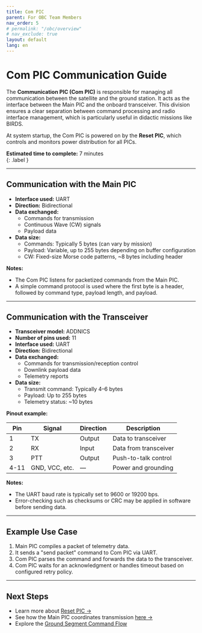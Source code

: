 ```yaml
---
title: Com PIC
parent: For OBC Team Members
nav_order: 5
# permalink: "/obc/overview"
# nav_exclude: true
layout: default
lang: en
---
```


# Com PIC Communication Guide

The **Communication PIC (Com PIC)** is responsible for managing all communication between the satellite and the ground station. It acts as the interface between the Main PIC and the onboard transceiver. This division ensures a clear separation between command processing and radio interface management, which is particularly useful in didactic missions like BIRDS.

At system startup, the Com PIC is powered on by the **Reset PIC**, which controls and monitors power distribution for all PICs.

**Estimated time to complete:** 7 minutes  
{: .label }

---

## Communication with the Main PIC

- **Interface used:** UART  
- **Direction:** Bidirectional  
- **Data exchanged:**  
  - Commands for transmission  
  - Continuous Wave (CW) signals  
  - Payload data  
- **Data size:**  
  - Commands: Typically 5 bytes (can vary by mission)  
  - Payload: Variable, up to 255 bytes depending on buffer configuration  
  - CW: Fixed-size Morse code patterns, ~8 bytes including header

**Notes:**
- The Com PIC listens for packetized commands from the Main PIC.
- A simple command protocol is used where the first byte is a header, followed by command type, payload length, and payload.

---

## Communication with the Transceiver

- **Transceiver model:** ADDNICS  
- **Number of pins used:** 11  
- **Interface used:** UART  
- **Direction:** Bidirectional  
- **Data exchanged:**  
  - Commands for transmission/reception control  
  - Downlink payload data  
  - Telemetry reports  
- **Data size:**  
  - Transmit command: Typically 4–6 bytes  
  - Payload: Up to 255 bytes  
  - Telemetry status: ~10 bytes  

**Pinout example:**

| Pin | Signal | Direction | Description            |
|-----|--------|-----------|------------------------|
| 1   | TX     | Output    | Data to transceiver    |
| 2   | RX     | Input     | Data from transceiver  |
| 3   | PTT    | Output    | Push-to-talk control   |
| 4-11| GND, VCC, etc. | — | Power and grounding   |

**Notes:**
- The UART baud rate is typically set to 9600 or 19200 bps.
- Error-checking such as checksums or CRC may be applied in software before sending data.

---

## Example Use Case

1. Main PIC compiles a packet of telemetry data.
2. It sends a "send packet" command to Com PIC via UART.
3. Com PIC parses the command and forwards the data to the transceiver.
4. Com PIC waits for an acknowledgment or handles timeout based on configured retry policy.

---

## Next Steps

- Learn more about [Reset PIC →](/obc/reset-pic)
- See how the Main PIC coordinates transmission [here →](/obc/main-pic)
- Explore the [Ground Segment Command Flow](/comm/command-flow)


